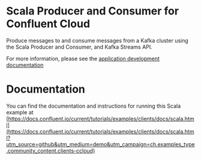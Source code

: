 # Scala Producer and Consumer for Confluent Cloud

Produce messages to and consume messages from a Kafka cluster using the Scala Producer and Consumer, and Kafka Streams API.

For more information, please see the [application development documentation](https://docs.confluent.io/current/api-javadoc.html?utm_source=github&utm_medium=demo&utm_campaign=ch.examples_type.community_content.clients-ccloud)


# Documentation

You can find the documentation and instructions for running this Scala example at [https://docs.confluent.io/current/tutorials/examples/clients/docs/scala.html](https://docs.confluent.io/current/tutorials/examples/clients/docs/scala.html?utm_source=github&utm_medium=demo&utm_campaign=ch.examples_type.community_content.clients-ccloud)
